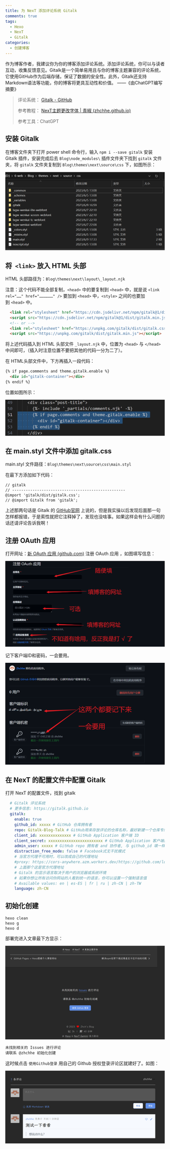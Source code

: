 ```yaml
---
title: 为 NexT 添加评论系统 Gitalk
comments: true
tags:
  - Hexo
  - NexT
  - Gitalk
categories:
  - 创建博客
---
```


作为博客作者，我建议你为你的博客添加评论系统。添加评论系统，你可以与读者互动，收集反馈意见。Gitalk是一个简单易用且与你的博客主题兼容的评论系统，它使用GitHub作为后端存储，保证了数据的安全性。此外，Gitalk还支持Markdown语法等功能，你的博客将更具互动性和价值。
——《由ChatGPT编写摘要》
<!--more-->
>评论系统： [Gitalk - GitHub](https://github.com/gitalk/gitalk)
>
>参考教程： [NexT主题更改字体 | 青椒 (zhchhe.github.io)](https://zhchhe.github.io/2023/06/08/NexT%E4%B8%BB%E9%A2%98%E6%9B%B4%E6%94%B9%E5%AD%97%E4%BD%93/)
>
> 参考工具：ChatGPT

## 安装 Gitalk

在博客文件夹下打开 power shell 命令行，输入 `npm i --save gitalk` 安装 Gitalk 插件，安装完成后去 `Blog\node_modules\` 插件文件夹下找到  `gitalk` 文件夹，将  `gitalk` 文件夹复制到 `Blog\themes\next\source\css` 下，如图所示：

![复制的 gitalk 文件夹位置](https://github.com/zhchhe/image-bed/raw/e688f0ae49febb25e0ef85bc64d1ab5dbb53397a/%E5%8D%9A%E5%AE%A2%E5%9B%BE%E7%89%87/Snipaste_2023-06-09_17-46-34.png)

## 将  `<link>` 放入 HTML 头部

HTML 头部路径为：`Blog\themes\next\layout\_layout.njk`

注意：这个代码不能全部复制，`<head>` 中的要复制到 `<head>` 中，就是说 `<link rel="……" href="………………" />` 要加到 `<head>` 中，`<style>` 之间的也要加到 `<head>` 中。

```html
  <link rel="stylesheet" href="https://cdn.jsdelivr.net/npm/gitalk@1/dist/gitalk.css">
  <script src="https://cdn.jsdelivr.net/npm/gitalk@1/dist/gitalk.min.js"></script>
  <!-- or -->
  <link rel="stylesheet" href="https://unpkg.com/gitalk/dist/gitalk.css">
  <script src="https://unpkg.com/gitalk/dist/gitalk.min.js"></script>
```

将上述代码插入到 HTML 头部文件 `_layout.njk` 中，位置为 `<head>` 与 `</head>` 中间即可，（插入时注意位置不要把其他的代码一分为二了）。

在 HTML头部文件中，下方再插入一段代码：

```html
{% if page.comments and theme.gitalk.enable %}
  <div id="gitalk-container"></div>
{% endif %}
```

位置如图所示：

![代码位置](https://github.com/zhchhe/image-bed/raw/e688f0ae49febb25e0ef85bc64d1ab5dbb53397a/%E5%8D%9A%E5%AE%A2%E5%9B%BE%E7%89%87/Snipaste_2023-06-09_17-52-08.png)

## 在 main.styl 文件中添加 gitalk.css

main.styl 文件路径：`Blog\themes\next\source\css\main.styl`

在最下方添加如下代码：

```styl
// gitalk
// --------------------------------------------------
@import 'gitalk/dist/gitalk.css';
// @import Gitalk from 'gitalk';
```

上述那两句话是 Gitalk 的 [GitHub官网](https://github.com/gitalk/gitalk) 上说的，但是我实操以后发现后面那一句怎样都报错，于是索性就把它注释掉了，发现也没啥事。如果这样会有什么问题的话还请评论告诉我啊！

## 注册 OAuth 应用

打开网址：[新 OAuth 应用 (github.com)](https://github.com/settings/applications/new) 注册 OAuth 应用 ，如图填写信息：

![注册 OAuth 应用 ](https://github.com/zhchhe/image-bed/raw/e688f0ae49febb25e0ef85bc64d1ab5dbb53397a/%E5%8D%9A%E5%AE%A2%E5%9B%BE%E7%89%87/Snipaste_2023-06-09_18-09-29.png)

记下客户端ID和密码，一会要用。

![客户端ID 密码](https://github.com/zhchhe/image-bed/raw/e688f0ae49febb25e0ef85bc64d1ab5dbb53397a/%E5%8D%9A%E5%AE%A2%E5%9B%BE%E7%89%87/Snipaste_2023-06-09_18-12-49.png)

## 在 NexT 的配置文件中配置 Gitalk

打开 NexT 的配置文件，找到 gitalk

```yml
  # Gitalk 评论系统
  # 更多信息: https://gitalk.github.io
  gitalk:
    enable: true
    github_id: xxxxx # GitHub 仓库拥有者
    repo: Gitalk-Blog-Talk # GitHub用来存放评论的仓库名称，最好新建一个仓库专门放评论
    client_id: xxxxxxxxxxxxxx # GitHub Application 客户端 ID
    client_secret: xxxxxxxxxxxxxxxxxxxxxxxx # GitHub Application 客户端密码
    admin_user: xxxxx # GitHub repo 拥有者 and 协作者, 与 github_id 填一样的就行
    distraction_free_mode: false # Facebook式无干扰模式
    # 当官方代理不可用时，可以改成自己的代理地址
    #proxy: https://cors-anywhere.azm.workers.dev/https://github.com/login/oauth/access_token 
    # 上面那个这是官方代理地址
    # Gitalk 的显示语言取决于用户的浏览器或系统环境
    # 如果你想让所有访问你网站的人看到统一的语言，你可以设置一个强制语言值
    # Available values: en | es-ES | fr | ru | zh-CN | zh-TW
    language: zh-CN
```

## 初始化创建

```shell
hexo clean
hexo g
hexo d
```

部署完进入文章最下方显示：

![初始化创建](https://github.com/zhchhe/image-bed/raw/e688f0ae49febb25e0ef85bc64d1ab5dbb53397a/%E5%8D%9A%E5%AE%A2%E5%9B%BE%E7%89%87/Snipaste_2023-06-09_18-17-18.png)

```c
未找到相关的 Issues 进行评论
请联系 @zhchhe 初始化创建
```

这时候点击 `使用Github登录` 用自己的 Github 授权登录评论区就建好了。如图：

![效果如图](https://github.com/zhchhe/image-bed/raw/c439fec31648d42b74c5ce90e87cd54b22436ac4/%E5%8D%9A%E5%AE%A2%E5%9B%BE%E7%89%87/Snipaste_2023-06-11_09-54-32.png)
